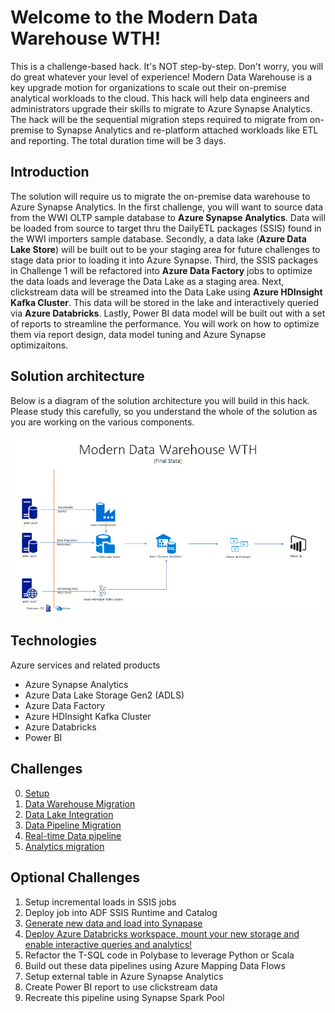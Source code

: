 # Welcome to the Modern Data Warehouse WTH!

This is a challenge-based hack. It's NOT step-by-step. Don't worry, you will do great whatever your level of experience! Modern Data Warehouse is a key upgrade motion for organizations to scale out their on-premise analytical workloads to the cloud.  This hack will help data engineers and administrators upgrade their skills to migrate to Azure Synapse Analytics. The hack will be the sequential migration steps required to migrate from on-premise to Synapse Analytics and re-platform attached workloads like ETL and reporting.  The total duration time will be 3 days.


## **Introduction**

The solution will require us to migrate the on-premise data warehouse to Azure Synapse Analytics.  In the first challenge, you will want to source data from the WWI OLTP sample database to **Azure Synapse Analytics**.  Data will be loaded from source to target thru the DailyETL packages (SSIS) found in the WWI importers sample database.  Secondly, a data lake  (**Azure Data Lake Store**) will be built out to be your staging area for future challenges to stage data prior to loading it into Azure Synapse. Third, the SSIS packages in Challenge 1 will be refactored into **Azure Data Factory** jobs to optimize the data loads and leverage the Data Lake as a staging area.  Next, clickstream data will be streamed into the Data Lake using **Azure HDInsight Kafka Cluster**.  This data will be stored in the lake and interactively queried via **Azure Databricks**.  Lastly, Power BI data model will be built out with a set of reports to streamline the performance.  You will work on how to optimize them via report design, data model tuning and Azure Synapse optimizaitons.


## **Solution architecture**

Below is a diagram of the solution architecture you will build in this hack. Please study this carefully, so you understand the whole of the solution as you are working on the various components.

![The Solution diagram is described in the text following this diagram.](/images/solution_arch.png)


## Technologies

Azure services and related products
* Azure Synapse Analytics
* Azure Data Lake Storage Gen2 (ADLS)
* Azure Data Factory
* Azure HDInsight Kafka Cluster
* Azure Databricks
* Power BI

## Challenges
0.	[Setup](./Challenges/Challenge0/readme.md)
1.  [Data Warehouse Migration](./Challenges/Challenge1/readme.md)
2.  [Data Lake Integration](./Challenges/Challenge2/README.md)
3.  [Data Pipeline Migration](./Challenges/Challenge3/README.md)
4.  [Real-time Data pipeline](./Challenges/Challenge4/README.md)
5.  [Analytics migration](./Challenges/Challenge5/readme.md)



## Optional Challenges
1. Setup incremental loads in SSIS jobs
1. Deploy job into ADF SSIS Runtime and Catalog
1. [Generate new data and load into Synapase](https://docs.microsoft.com/en-us/sql/samples/wide-world-importers-generate-data?view=sql-server-ver15)
1. [Deploy Azure Databricks workspace, mount your new storage and enable interactive queries and analytics!](https://docs.microsoft.com/en-us/azure/azure-databricks/databricks-extract-load-sql-data-warehouse?toc=/azure/databricks/toc.json&bc=/azure/databricks/breadcrumb/toc.json)
1. Refactor the T-SQL code in Polybase to leverage Python or Scala
1. Build out these data pipelines using Azure Mapping Data Flows
1. Setup external table in Azure Synapse Analytics
1. Create Power BI report to use clickstream data
1. Recreate this pipeline using Synapse Spark Pool